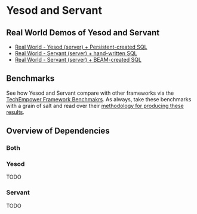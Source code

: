# Yesod and Servant

## Real World Demos of Yesod and Servant

- [Real World - Yesod (server) + Persistent-created SQL](https://github.com/tzemanovic/haskell-yesod-realworld-example-app)
- [Real World - Servant (server) + hand-written SQL](https://github.com/dorlowd/haskell-servant-realworld-example-app)
- [Real World - Servant (server) + BEAM-created SQL](https://github.com/boxyoman/haskell-realworld-example)

## Benchmarks

See how Yesod and Servant compare with other frameworks via the [TechEmpower Framework Benchmakrs](https://www.techempower.com/benchmarks/). As always, take these benchmarks with a grain of salt and read over their [methodology for producing these results](https://www.techempower.com/benchmarks/#section=motivation&hw=ph&test=fortune).

## Overview of Dependencies

### Both



### Yesod

TODO

### Servant

TODO
